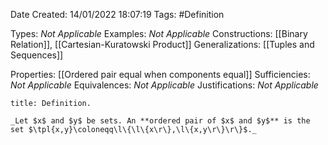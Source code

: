 <div class="topSpace"></div>

Date Created: 14/01/2022 18:07:19
Tags: #Definition

Types: _Not Applicable_
Examples: _Not Applicable_ 
Constructions: [[Binary Relation]], [[Cartesian-Kuratowski Product]]
Generalizations: [[Tuples and Sequences]]

Properties: [[Ordered pair equal when components equal]]
Sufficiencies: _Not Applicable_
Equivalences: _Not Applicable_
Justifications: _Not Applicable_

``` ad-Definition
title: Definition.

_Let $x$ and $y$ be sets. An **ordered pair of $x$ and $y$** is the set $\tpl{x,y}\coloneqq\l\{\l\{x\r\},\l\{x,y\r\}\r\}$._

```
